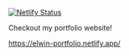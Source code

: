 [![Netlify Status](https://api.netlify.com/api/v1/badges/980d2e9e-e3a5-441b-84f9-e8d64c665c6f/deploy-status)](https://app.netlify.com/sites/elwin-portfolio/deploys)

Checkout my portfolio website!

https://elwin-portfolio.netlify.app/